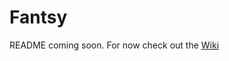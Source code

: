 # Fantsy

README coming soon. For now check out the [Wiki](https://github.com/dbmille2/Fantsy/wiki)
